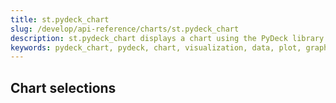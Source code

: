 ```yaml
---
title: st.pydeck_chart
slug: /develop/api-reference/charts/st.pydeck_chart
description: st.pydeck_chart displays a chart using the PyDeck library.
keywords: pydeck_chart, pydeck, chart, visualization, data, plot, graph, deck.gl, 3d, maps, geospatial
---
```


<Autofunction function="streamlit.pydeck_chart" />

## Chart selections

<Autofunction function="PydeckState" />

<Autofunction function="PydeckSelectionState" />
